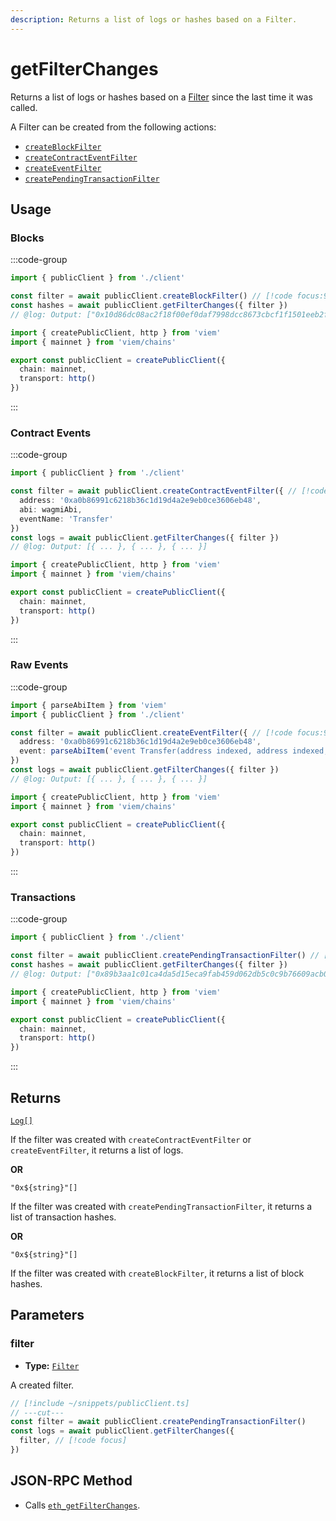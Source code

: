 ```yaml
---
description: Returns a list of logs or hashes based on a Filter.
---
```


# getFilterChanges

Returns a list of logs or hashes based on a [Filter](/docs/glossary/terms#filter) since the last time it was called.

A Filter can be created from the following actions:

- [`createBlockFilter`](/docs/actions/public/createBlockFilter)
- [`createContractEventFilter`](/docs/contract/createContractEventFilter)
- [`createEventFilter`](/docs/actions/public/createEventFilter)
- [`createPendingTransactionFilter`](/docs/actions/public/createPendingTransactionFilter)

## Usage

### Blocks

:::code-group

```ts twoslash [example.ts]
import { publicClient } from './client'

const filter = await publicClient.createBlockFilter() // [!code focus:99]
const hashes = await publicClient.getFilterChanges({ filter })
// @log: Output: ["0x10d86dc08ac2f18f00ef0daf7998dcc8673cbcf1f1501eeb2fac1afd2f851128", ...]
```

```ts twoslash [client.ts] filename="client.ts"
import { createPublicClient, http } from 'viem'
import { mainnet } from 'viem/chains'

export const publicClient = createPublicClient({
  chain: mainnet,
  transport: http()
})
```

:::

### Contract Events

:::code-group

```ts twoslash [example.ts]
import { publicClient } from './client'

const filter = await publicClient.createContractEventFilter({ // [!code focus:99]
  address: '0xa0b86991c6218b36c1d19d4a2e9eb0ce3606eb48',
  abi: wagmiAbi,
  eventName: 'Transfer'
})
const logs = await publicClient.getFilterChanges({ filter })
// @log: Output: [{ ... }, { ... }, { ... }]
```

```ts twoslash [client.ts] filename="client.ts"
import { createPublicClient, http } from 'viem'
import { mainnet } from 'viem/chains'

export const publicClient = createPublicClient({
  chain: mainnet,
  transport: http()
})
```

:::

### Raw Events

:::code-group

```ts twoslash [example.ts]
import { parseAbiItem } from 'viem'
import { publicClient } from './client'

const filter = await publicClient.createEventFilter({ // [!code focus:99]
  address: '0xa0b86991c6218b36c1d19d4a2e9eb0ce3606eb48',
  event: parseAbiItem('event Transfer(address indexed, address indexed, uint256)'),
})
const logs = await publicClient.getFilterChanges({ filter })
// @log: Output: [{ ... }, { ... }, { ... }]
```

```ts twoslash [client.ts] filename="client.ts"
import { createPublicClient, http } from 'viem'
import { mainnet } from 'viem/chains'

export const publicClient = createPublicClient({
  chain: mainnet,
  transport: http()
})
```

:::

### Transactions

:::code-group

```ts twoslash [example.ts]
import { publicClient } from './client'

const filter = await publicClient.createPendingTransactionFilter() // [!code focus:99]
const hashes = await publicClient.getFilterChanges({ filter })
// @log: Output: ["0x89b3aa1c01ca4da5d15eca9fab459d062db5c0c9b76609acb0741901f01f6d19", ...]
```

```ts twoslash [client.ts] filename="client.ts"
import { createPublicClient, http } from 'viem'
import { mainnet } from 'viem/chains'

export const publicClient = createPublicClient({
  chain: mainnet,
  transport: http()
})
```

:::

## Returns

[`Log[]`](/docs/glossary/types#log)

If the filter was created with `createContractEventFilter` or `createEventFilter`, it returns a list of logs.

**OR**

`"0x${string}"[]`

If the filter was created with `createPendingTransactionFilter`, it returns a list of transaction hashes.

**OR**

`"0x${string}"[]`

If the filter was created with `createBlockFilter`, it returns a list of block hashes.

## Parameters

### filter

- **Type:** [`Filter`](/docs/glossary/types#filter)

A created filter.

```ts twoslash
// [!include ~/snippets/publicClient.ts]
// ---cut---
const filter = await publicClient.createPendingTransactionFilter()
const logs = await publicClient.getFilterChanges({
  filter, // [!code focus]
})
```

## JSON-RPC Method

- Calls [`eth_getFilterChanges`](https://ethereum.org/en/developers/docs/apis/json-rpc/#eth_getfilterchanges).
